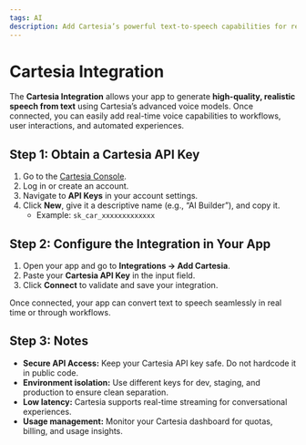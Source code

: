 ```yaml
---
tags: AI
description: Add Cartesia’s powerful text-to-speech capabilities for realistic, real-time voice output and audio experiences.
---
```

# Cartesia Integration

The **Cartesia Integration** allows your app to generate **high-quality, realistic speech from text** using Cartesia’s advanced voice models. Once connected, you can easily add real-time voice capabilities to workflows, user interactions, and automated experiences.


## Step 1: Obtain a Cartesia API Key

1. Go to the [Cartesia Console](https://www.cartesia.ai/).  
2. Log in or create an account.  
3. Navigate to **API Keys** in your account settings.  
4. Click **New**, give it a descriptive name (e.g., “AI Builder”), and copy it.  
   - Example: `sk_car_xxxxxxxxxxxxx`



## Step 2: Configure the Integration in Your App

1. Open your app and go to **Integrations → Add Cartesia**.  
2. Paste your **Cartesia API Key** in the input field.  
3. Click **Connect** to validate and save your integration.  

Once connected, your app can convert text to speech seamlessly in real time or through workflows.



## Step 3: Notes

- **Secure API Access:** Keep your Cartesia API key safe. Do not hardcode it in public code.  
- **Environment isolation:** Use different keys for dev, staging, and production to ensure clean separation.  
- **Low latency:** Cartesia supports real-time streaming for conversational experiences.  
- **Usage management:** Monitor your Cartesia dashboard for quotas, billing, and usage insights.

